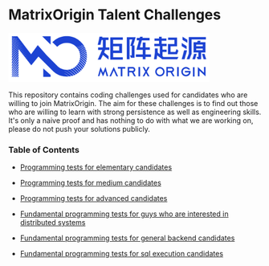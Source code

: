# MatrixOrigin Talent Challenges



<img src="logo.png" width="400">

This repository contains coding challenges used for candidates who are willing to join MatrixOrigin. The aim for these challenges is to find out those who are willing to learn with strong persistence as well as engineering skills. It's only a naive proof and has nothing to do with what we are working on, please do not push your solutions publicly. 



### Table of Contents

- [Programming tests for elementary candidates](https://github.com/matrixorigin/talent-challenge/tree/master/matrixone/elementary) 

- [Programming tests for medium candidates](https://github.com/matrixorigin/talent-challenge/tree/master/matrixone/medium)

- [Programming tests for advanced candidates](https://github.com/matrixorigin/talent-challenge/tree/master/matrixone/advanced)

- [Fundamental programming tests for guys who are interested in distributed systems](https://github.com/matrixorigin/talent-challenge/tree/master/matrixone/distributed)

- [Fundamental programming tests for general backend candidates](https://github.com/matrixorigin/talent-challenge/tree/master/matrixone/backend)

- [Fundamental programming tests for sql execution candidates](https://github.com/matrixorigin/talent-challenge/tree/master/matrixone/execution)

  

